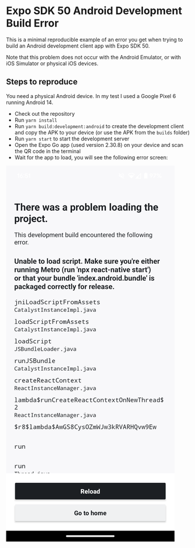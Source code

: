 # Expo SDK 50 Android Development Build Error

This is a minimal reproducible example of an error you get when trying to build an Android development client app with
Expo SDK 50.

Note that this problem does not occur with the Android Emulator, or with iOS Simulator or physical iOS devices.

## Steps to reproduce

You need a physical Android device. In my test I used a Google Pixel 6 running Android 14.

- Check out the repository
- Run `yarn install`
- Run `yarn build:development:android` to create the development client and copy the APK to your device (or use the APK
  from the `builds` folder)
- Run `yarn start` to start the development server
- Open the Expo Go app (used version 2.30.8) on your device and scan the QR code in the terminal
- Wait for the app to load, you will see the following error screen:

![Error screen](./docs/expo-sdk50-android-error.png)
